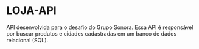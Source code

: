 # LOJA-API
API desenvolvida para o desafio do Grupo Sonora. Essa API é responsável por buscar produtos e cidades cadastradas em um banco de dados relacional (SQL).
